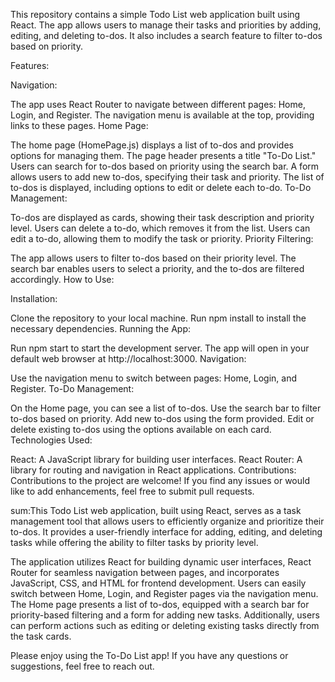 This repository contains a simple Todo List web application built using React. The app allows users to manage their tasks and priorities by adding, editing, and deleting to-dos. It also includes a search feature to filter to-dos based on priority.

Features:

Navigation:

The app uses React Router to navigate between different pages: Home, Login, and Register.
The navigation menu is available at the top, providing links to these pages.
Home Page:

The home page (HomePage.js) displays a list of to-dos and provides options for managing them.
The page header presents a title "To-Do List."
Users can search for to-dos based on priority using the search bar.
A form allows users to add new to-dos, specifying their task and priority.
The list of to-dos is displayed, including options to edit or delete each to-do.
To-Do Management:

To-dos are displayed as cards, showing their task description and priority level.
Users can delete a to-do, which removes it from the list.
Users can edit a to-do, allowing them to modify the task or priority.
Priority Filtering:

The app allows users to filter to-dos based on their priority level.
The search bar enables users to select a priority, and the to-dos are filtered accordingly.
How to Use:

Installation:

Clone the repository to your local machine.
Run npm install to install the necessary dependencies.
Running the App:

Run npm start to start the development server.
The app will open in your default web browser at http://localhost:3000.
Navigation:

Use the navigation menu to switch between pages: Home, Login, and Register.
To-Do Management:

On the Home page, you can see a list of to-dos.
Use the search bar to filter to-dos based on priority.
Add new to-dos using the form provided.
Edit or delete existing to-dos using the options available on each card.
Technologies Used:

React: A JavaScript library for building user interfaces.
React Router: A library for routing and navigation in React applications.
Contributions:
Contributions to the project are welcome! If you find any issues or would like to add enhancements, feel free to submit pull requests.

sum:This Todo List web application, built using React, serves as a task management tool that allows users to efficiently organize and prioritize their to-dos. It provides a user-friendly interface for adding, editing, and deleting tasks while offering the ability to filter tasks by priority level.

The application utilizes React for building dynamic user interfaces, React Router for seamless navigation between pages, and incorporates JavaScript, CSS, and HTML for frontend development. Users can easily switch between Home, Login, and Register pages via the navigation menu. The Home page presents a list of to-dos, equipped with a search bar for priority-based filtering and a form for adding new tasks. Additionally, users can perform actions such as editing or deleting existing tasks directly from the task cards.


Please enjoy using the To-Do List app! If you have any questions or suggestions, feel free to reach out.
